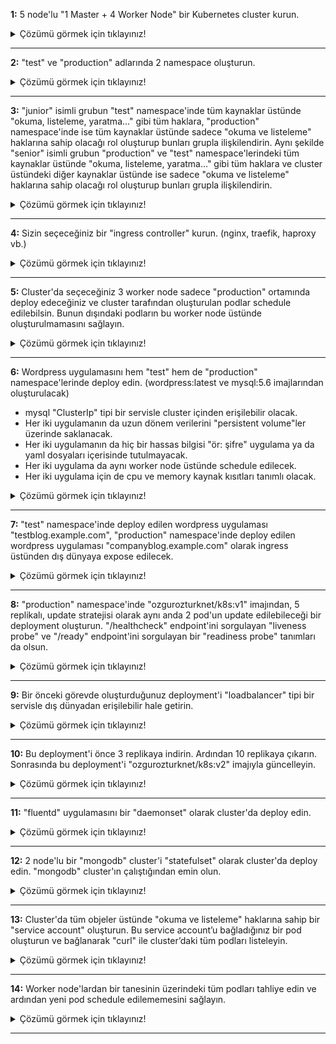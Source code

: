 **1:** 5 node'lu "1 Master + 4 Worker Node" bir Kubernetes cluster kurun. 
<details>
  <summary>Çözümü görmek için tıklayınız!</summary>
Minikube:

```
$ minikube start --node=5
```

AKS:

```
$ az group create --name rg-k8sproje --location northeurope

$ az aks create --name aks-k8sproje --resource-group rg-k8sproje --node-vm-size Standard_B2ms --node-count 4 --location northeurope

$ az aks get-credentials --name aks-k8sproje --resource-group rg-k8sproje
```
</details>

***
**2:** "test" ve "production" adlarında 2 namespace oluşturun.
<details>
  <summary>Çözümü görmek için tıklayınız!</summary>

```
$ kubectl create namespace test

$ kubectl create namespace production
```
</details>

***
**3:** "junior" isimli grubun "test" namespace'inde tüm kaynaklar üstünde "okuma, listeleme, yaratma..." gibi tüm haklara, "production" namespace'inde ise tüm kaynaklar üstünde sadece "okuma ve listeleme" haklarına sahip olacağı rol oluşturup bunları grupla ilişkilendirin. Aynı şekilde "senior" isimli grubun "production" ve "test" namespace'lerindeki tüm kaynaklar üstünde "okuma, listeleme, yaratma..." gibi tüm haklara ve cluster üstündeki diğer kaynaklar üstünde ise sadece "okuma ve listeleme" haklarına sahip olacağı rol oluşturup bunları grupla ilişkilendirin.

<details>
  <summary>Çözümü görmek için tıklayınız!</summary>

```
$ kubectl apply -f ./yaml/jr-production-rb.yaml

$ kubectl apply -f ./yaml/jr-test-rb.yaml

$ kubectl apply -f ./yaml/sr-cluster-crb.yaml

$ kubectl apply -f ./yaml/sr-production-rb.yaml

$ kubectl apply -f ./yaml/sr-test-rb.yaml
```
</details>

***
**4:** Sizin seçeceğiniz bir "ingress controller" kurun. (nginx, traefik, haproxy vb.)

<details>
  <summary>Çözümü görmek için tıklayınız!</summary>

Nginx: https://kubernetes.github.io/ingress-nginx/deploy/

AKS:
```
$ kubectl apply -f https://raw.githubusercontent.com/kubernetes/ingress-nginx/controller-v0.47.0/deploy/static/provider/cloud/deploy.yaml
```

Minikube:
```
$ minikube addons enable ingress
```
</details>

***
**5:** Cluster'da seçeceğiniz 3 worker node sadece "production" ortamında deploy edeceğiniz ve cluster tarafından oluşturulan podlar schedule edilebilsin. Bunun dışındaki podların bu worker node üstünde oluşturulmamasını sağlayın. 
<details>
  <summary>Çözümü görmek için tıklayınız!</summary>

```
$ node1=$(kubectl get no -o jsonpath="{.items[1].metadata.name}")

$ node2=$(kubectl get no -o jsonpath="{.items[2].metadata.name}")

$ node3=$(kubectl get no -o jsonpath="{.items[3].metadata.name}")

$ kubectl taint node $node1 tier=production:NoSchedule

$ kubectl taint node $node2 tier=production:NoSchedule

$ kubectl taint node $node3 tier=production:NoSchedule

$ kubectl label node $node1 tier=production

$ kubectl label node $node2 tier=production

$ kubectl label node $node3 tier=production
```

</details>

***
**6:** Wordpress uygulamasını hem "test" hem de "production" namespace'lerinde deploy edin. (wordpress:latest ve mysql:5.6 imajlarından oluşturulacak)

- mysql "ClusterIp" tipi bir servisle cluster içinden erişilebilir olacak. 
- Her iki uygulamanın da uzun dönem verilerini "persistent volume"ler üzerinde saklanacak.
- Her iki uygulamanın da hiç bir hassas bilgisi "ör: şifre" uygulama ya da yaml dosyaları içerisinde tutulmayacak. 
- Her iki uygulama da aynı worker node üstünde schedule edilecek.
- Her iki uygulama için de cpu ve memory kaynak kısıtları tanımlı olacak.  
<details>
  <summary>Çözümü görmek için tıklayınız!</summary>

```
$ kubectl create secret generic mysql-test-secret -n test --from-file=MYSQL_ROOT_PASSWORD=./yaml/mysql_root_password.txt --from-file=MYSQL_USER=./yaml/mysql_user.txt --from-file=MYSQL_PASSWORD=./yaml/mysql_password.txt --from-file=MYSQL_DATABASE=./yaml/mysql_database.txt

$ kubectl create secret generic mysql-prod-secret -n production --from-file=MYSQL_ROOT_PASSWORD=./yaml/mysql_root_password.txt --from-file=MYSQL_USER=./yaml/mysql_user.txt --from-file=MYSQL_PASSWORD=./yaml/mysql_password.txt --from-file=MYSQL_DATABASE=./yaml/mysql_database.txt

$ kubectl apply -f ./yaml/wptest.yaml

$ kubectl apply -f ./yaml/wpprod.yaml
```

</details>

***
**7:** "test" namespace'inde deploy edilen wordpress uygulaması "testblog.example.com", "production" namespace'inde deploy edilen wordpress uygulaması "companyblog.example.com" olarak ingress üstünden dış dünyaya expose edilecek.
<details>
  <summary>Çözümü görmek için tıklayınız!</summary>

```
$ kubectl apply -f ./yaml/wpingress.yaml
```

</details>

***
**8:** "production" namespace'inde "ozgurozturknet/k8s:v1" imajından, 5 replikalı, update stratejisi olarak aynı anda 2 pod'un update edilebileceği bir deployment oluşturun. "/healthcheck" endpoint'ini sorgulayan "liveness probe" ve "/ready" endpoint'ini sorgulayan bir "readiness probe" tanımları da olsun. 
<details>
  <summary>Çözümü görmek için tıklayınız!</summary>

```
$ kubectl apply -f ./yaml/deployment.yaml
```

</details>

***
**9:** Bir önceki görevde oluşturduğunuz deployment'i "loadbalancer" tipi bir servisle dış dünyadan erişilebilir hale getirin. 
<details>
  <summary>Çözümü görmek için tıklayınız!</summary>

```
$ kubectl expose deployment k8s-deployment --type=LoadBalancer -n production
```

</details>

***
**10:** Bu deployment'i önce 3 replikaya indirin. Ardından 10 replikaya çıkarın. Sonrasında bu deployment'i "ozgurozturknet/k8s:v2" imajıyla güncelleyin.
<details>
  <summary>Çözümü görmek için tıklayınız!</summary>

```
$ kubectl scale deployment k8s-deployment --replicas=3 -n production

$ kubectl scale deployment k8s-deployment --replicas=10 -n production

$ kubectl set image deployment/k8s-deployment k8s=ozgurozturknet/k8s:v2 -n production
```

</details>

***
**11:** "fluentd" uygulamasını bir "daemonset" olarak cluster'da deploy edin. 
<details>
  <summary>Çözümü görmek için tıklayınız!</summary>

```
$ kubectl apply -f ./yaml/daemonset.yaml
```

</details>

***
**12:** 2 node'lu bir "mongodb" cluster'i "statefulset" olarak cluster'da deploy edin. "mongodb" cluster'ın çalıştığından emin olun. 
<details>
  <summary>Çözümü görmek için tıklayınız!</summary>

```
$ kubectl apply -f ./yaml/statefulset.yaml

$ kubectl exec -it mongostatefulset-0 -- bash

root@mongostatefulset-0:/# mongo

> rs.initiate({ _id: "MainRepSet", version: 1, 
members: [ 
 { _id: 0, host: "mongostatefulset-0.mongo-svc.default.svc.cluster.local:27017" }, 
 { _id: 1, host: "mongostatefulset-1.mongo-svc.default.svc.cluster.local:27017" } ]});

MainRepSet:PRIMARY> db.getSiblingDB("admin").createUser({
...       user : "mongoadmin",
...       pwd  : "P@ssw0rd!1",
...       roles: [ { role: "root", db: "admin" } ]
...  });

MainRepSet:PRIMARY> rs.status();

```

</details>

***
**13:** Cluster'da tüm objeler üstünde "okuma ve listeleme" haklarına sahip bir "service account" oluşturun. Bu service account’u bağladığınız bir pod oluşturun ve bağlanarak "curl" ile cluster’daki tüm podları listeleyin. 
<details>
  <summary>Çözümü görmek için tıklayınız!</summary>

```
$ kubectl apply -f ./yaml/serviceaccount.yaml

$ kubectl exec -it pod-proje -- bash

bash-5.0# CERT=/var/run/secrets/kubernetes.io/serviceaccount/ca.crt

bash-5.0# TOKEN=$(cat /var/run/secrets/kubernetes.io/serviceaccount/token)

bash-5.0# curl --cacert $CERT https://kubernetes/api/v1/pods --header "Authorization:Bearer $TOKEN" | jq '.items[].metadata.name'

```

</details>

***
**14:** Worker node'lardan bir tanesinin üzerindeki tüm podları tahliye edin ve ardından yeni pod schedule edilememesini sağlayın. 
<details>
  <summary>Çözümü görmek için tıklayınız!</summary>

```
$ nodedrain=$(kubectl get no -o jsonpath="{.items[3].metadata.name}")

$ kubectl drain $nodedrain --ignore-daemonsets --delete-local-data

$ kubectl cordon $nodedrain

```

</details>

***
